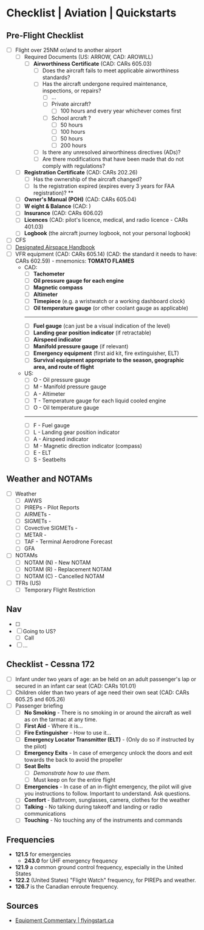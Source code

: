 # Checklist | Aviation | Quickstarts
## Pre-Flight Checklist
- [ ] Flight over 25NM or/and to another airport
  - [ ] Required Documents (US: ARROW, CAD: AROWILL)
    - [ ] **Airworthiness Certificate** (CAD: CARs 605.03)
      - [ ] Does the aircraft fails to meet applicable airworthiness standards?
      - [ ] Has the aircraft undergone required maintenance, inspections, or repairs?
        - [ ] ...
        - [ ] Private aircraft?
          - [ ] 100 hours and every year whichever comes first
        - [ ] School arcraft ?
          - [ ] 50 hours
          - [ ] 100 hours
          - [ ] 50 hours
          - [ ] 200 hours
      - [ ] Is there any unresolved airworthiness directives (ADs)?
      - [ ] Are there modifications that have been made that do not comply with regulations?
  - [ ] **Registration Certificate** (CAD: CARs 202.26)
    - [ ] Has the ownership of the aircraft changed?
    - [ ] Is the registration expired (expires every 3 years for FAA registration)? **
  - [ ] **Owner's Manual (POH)** (CAD: CARs 605.04)
  - [ ] **W eight & Balance** (CAD: )
  - [ ] **Insurance** (CAD: CARs 606.02)
  - [ ] **Licences** (CAD: pilot's licence, medical, and radio licence - CARs 401.03)
  - [ ] **Logbook** (the aircraft journey logbook, not your personal logbook)
- [ ] CFS
- [ ] [Designated Airspace Handbook](https://www.navcanada.ca/en/aeronautical-information/operational-guides.aspx#093dcf9f312e43df922dec86e7f295d7)
- [ ] VFR equipment (CAD: CARs 605.14) (CAD: the standard it needs to have: CARs 602.59) - mnemonics: **TOMATO FLAMES**
  - CAD: 
    - [ ] **Tachometer**
    - [ ] **Oil pressure gauge for each engine**
    - [ ] **Magnetic compass**
    - [ ] **Altimeter**
    - [ ] **Timepiece** (e.g. a wristwatch or a working dashboard clock)
    - [ ] **Oil temperature gauge** (or other coolant gauge as applicable)
    - ------
    - [ ] **Fuel gauge** (can just be a visual indication of the level)
    - [ ] **Landing gear position indicator** (if retractable)
    - [ ] **Airspeed indicator**
    - [ ] **Manifold pressure gauge** (if relevant)
    - [ ] **Emergency equipment** (first aid kit, fire extinguisher, ELT)
    - [ ] **Survival equipment appropriate to the season, geographic area, and route of flight**
  - US: 
    - [ ] O - Oil pressure gauge
    - [ ] M - Manifold pressure gauge
    - [ ] A - Altimeter
    - [ ] T - Temperature gauge for each liquid cooled engine
    - [ ] O - Oil temperature gauge
    - ------
    - [ ] F - Fuel gauge
    - [ ] L - Landing gear position indicator
    - [ ] A - Airspeed indicator
    - [ ] M - Magnetic direction indicator (compass)
    - [ ] E - ELT
    - [ ] S - Seatbelts
## Weather and NOTAMs
- [ ] Weather
  - [ ] AWWS
  - [ ] PIREPs - Pilot Reports
  - [ ] AIRMETs -
  - [ ] SIGMETs - 
  - [ ] Covective SIGMETs - 
  - [ ] METAR - 
  - [ ] TAF - Terminal Aerodrone Forecast 
  - [ ] GFA
- [ ] NOTAMs
  - [ ] NOTAM (N) - New NOTAM
  - [ ] NOTAM (R) - Replacement NOTAM
  - [ ] NOTAM (C) - Cancelled NOTAM
- [ ] TFRs (US)
  - [ ] Temporary Flight Restriction
## Nav
- [ ] 
- [ ] Going to US?
  - [ ] Call 
- [ ] ...
## Checklist - Cessna 172
- [ ] Infant under two years of age: an be held on an adult passenger's lap or secured in an infant car seat (CAD: CARs 101.01)
- [ ] Children older than two years of age need their own seat (CAD: CARs 605.25 and 605.26)
- [ ] Passenger briefing
  - [ ] **No Smoking** - There is no smoking in or around the aircraft as well as on the tarmac at any time.
  - [ ] **First Aid** - Where it is...
  - [ ] **Fire Extinguisher** - How to use it...
  - [ ] **Emergency Locator Transmitter (ELT)** - (Only do so if instructed by the pilot)
  - [ ] **Emergency Exits** - In case of emergency unlock the doors and exit towards the back to avoid the propeller
  - [ ] **Seat Belts** 
    - [ ] *Demonstrate how to use them.*
    - [ ] Must keep on for the entire flight
  - [ ] **Emergencies** - In case of an in-flight emergency, the pilot will give you instructions to follow. Important to understand. Ask questions.
  - [ ] **Comfort** - Bathroom, sunglasses, camera, clothes for the weather
  - [ ] **Talking** - No talking during takeoff and landing or radio communications
  - [ ] **Touching** - No touching any of the instruments and commands

## Frequencies
- **121.5** for emergencies
  - **243.0** for UHF emergency frequency
- **121.9** a common ground control frequency, especially in the United States
- **122.2** (United States) "Flight Watch" frequency, for PIREPs and weather.
- **126.7** is the Canadian enroute frequency.

## Sources
- [Equipment Commentary | flyingstart.ca](https://www.flyingstart.ca/FlightTraining/PSTAR/5As.htm)
